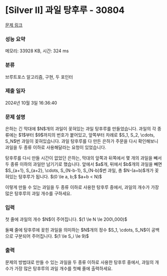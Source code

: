 # [Silver II] 과일 탕후루 - 30804 

[문제 링크](https://www.acmicpc.net/problem/30804) 

### 성능 요약

메모리: 33928 KB, 시간: 324 ms

### 분류

브루트포스 알고리즘, 구현, 두 포인터

### 제출 일자

2024년 10월 3일 16:36:40

### 문제 설명

<p>은하는 긴 막대에 $N$개의 과일이 꽂혀있는 과일 탕후루를 만들었습니다. 과일의 각 종류에는 $1$부터 $9$까지의 번호가 붙어있고, 앞쪽부터 차례로 $S_1, S_2, \cdots, S_N$번 과일이 꽂혀있습니다. 과일 탕후루를 다 만든 은하가 주문을 다시 확인해보니 과일을 두 종류 이하로 사용해달라는 요청이 있었습니다.</p>

<p>탕후루를 다시 만들 시간이 없었던 은하는, 막대의 앞쪽과 뒤쪽에서 몇 개의 과일을 빼서 두 종류 이하의 과일만 남기기로 했습니다. 앞에서 $a$개, 뒤에서 $b$개의 과일을 빼면 $S_{a+1}, S_{a+2}, \cdots, S_{N-b-1}, S_{N-b}$번 과일, 총 $N-(a+b)$개가 꽂혀있는 탕후루가 됩니다. $(0 \le a, b;$ $a+b < N)$</p>

<p>이렇게 만들 수 있는 과일을 두 종류 이하로 사용한 탕후루 중에서, 과일의 개수가 가장 많은 탕후루의 과일 개수를 구하세요.</p>

### 입력 

 <p>첫 줄에 과일의 개수 $N$이 주어집니다. $(1 \le N \le 200\,000)$</p>

<p>둘째 줄에 탕후루에 꽂힌 과일을 의미하는 $N$개의 정수 $S_1, \cdots, S_N$이 공백으로 구분되어 주어집니다. $(1 \le S_i \le 9)$</p>

### 출력 

 <p>문제의 방법대로 만들 수 있는 과일을 두 종류 이하로 사용한 탕후루 중에서, 과일의 개수가 가장 많은 탕후루의 과일 개수를 첫째 줄에 출력하세요.</p>

